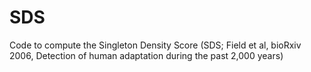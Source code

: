 # SDS
Code to compute the Singleton Density Score (SDS; Field et al, bioRxiv 2006, Detection of human adaptation during the past 2,000 years) 
